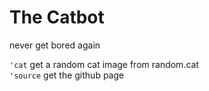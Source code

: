 # The Catbot
never get bored again

``'cat`` get a random cat image from random.cat  
``'source`` get the github page 

